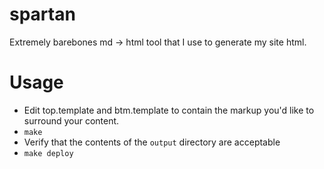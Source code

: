 # spartan

Extremely barebones md -> html tool that I use to generate my site html.

# Usage

* Edit top.template and btm.template to contain the markup you'd like to surround your content.
* `make`
* Verify that the contents of the `output` directory are acceptable
* `make deploy`

